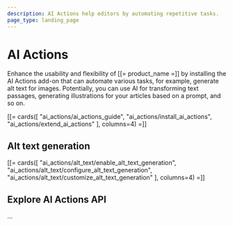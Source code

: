 ```yaml
---
description: AI Actions help editors by automating repetitive tasks.
page_type: landing_page
---
```


# AI Actions

Enhance the usability and flexibility of [[= product_name =]] by installing the AI Actions add-on that can automate various tasks, for example, generate alt text for images.
Potentially, you can use AI for transforming text passages, generating illustrations for your articles based on a prompt, and so on.

[[= cards([
"ai_actions/ai_actions_guide",
"ai_actions/install_ai_actions",
"ai_actions/extend_ai_actions"
], columns=4) =]]

## Alt text generation

[[= cards([
"ai_actions/alt_text/enable_alt_text_generation",
"ai_actions/alt_text/configure_alt_text_generation",
"ai_actions/alt_text/customize_alt_text_generation"
], columns=4) =]]

## Explore AI Actions API

...